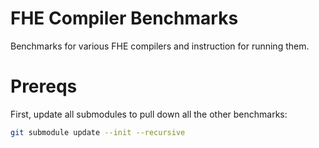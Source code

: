 # FHE Compiler Benchmarks
Benchmarks for various FHE compilers and instruction for running them.

# Prereqs
First, update all submodules to pull down all the other benchmarks:
```bash
git submodule update --init --recursive
```
